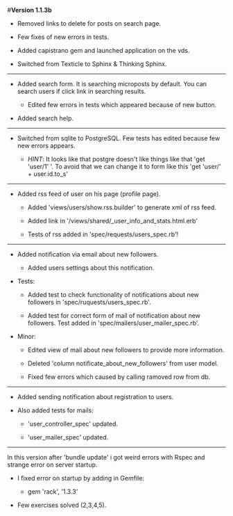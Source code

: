 #**Version 1.1.3b**

 - Removed links to delete for posts on search page.

 - Few fixes of new errors in tests.

 - Added capistrano gem and launched application on the vds.

 - Switched from Texticle to Sphinx & Thinking Sphinx.

------------------------------------------------------------------------------

 - Added search form. It is searching microposts by default. You can search users if click link in searching results.

    - Edited few errors in tests which appeared because of new button.

 - Added search help.

------------------------------------------------------------------------------

 - Switched from sqlite to PostgreSQL. Few tests has edited because few new errors appears.

   - *HINT*: It looks like that postgre doesn't like things like that 'get 'user/1' '.
         To avoid that we can change it to form like this 'get 'user/' + user.id.to_s'

------------------------------------------------------------------------------

 - Added rss feed of user on his page (profile page).
    - Added 'views/users/show.rss.builder' to generate xml of rss feed.

    - Added link in '/views/shared/_user_info_and_stats.html.erb'

    - Tests of rss added in 'spec/requests/users_spec.rb'!

------------------------------------------------------------------------------

 - Added notification via email about new followers.
    - Added users settings about this notification.

 - Tests:
    - Added test to check functionality of notifications about new followers in 'spec/ruquests/users_spec.rb'.

    - Added test for correct form of mail of notification about new followers.
      Test added in 'spec/mailers/user_mailer_spec.rb'.

 - Minor:
    - Edited view of mail about new followers to provide more information.

    - Deleted 'column notificate_about_new_followers' from user model.

    - Fixed few errors which caused by calling ramoved row from db.

------------------------------------------------------------------------------

 - Added sending notification about registration to users.

 - Also added tests for mails:
    - 'user_controller_spec' updated.

    - 'user_mailer_spec' updated.


------------------------------------------------------------------------------

In this version after 'bundle update' i got weird errors with Rspec and strange error on server startup.

 - I fixed error on startup by adding in Gemfile:
    - gem 'rack', '1.3.3'

 - Few exercises solved (2,3,4,5).